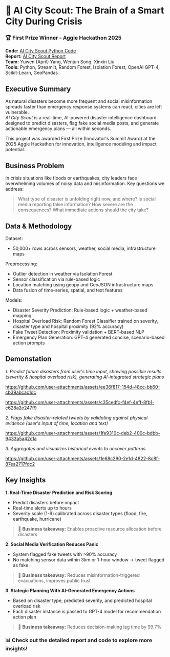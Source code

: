 # 🌆 AI City Scout: The Brain of a Smart City During Crisis
  
### 🏆 First Prize Winner - Aggie Hackathon 2025

**Code:** [AI City Scout Python Code](https://github.com/YuwenAprilYang/Projects/blob/e165f48097d6a0c21692e55a89084e25b9a965e1/AI%20City%20Scout/app.py)  
**Report:** [AI City Scout Report](https://github.com/YuwenAprilYang/Projects/blob/b7e11fb1c320ab7ea49785cd6cf2bc56b0d2d94e/AI%20City%20Scout/AI%20City%20Scout%20Report.pdf)  
**Team:** Yuwen (April) Yang, Wenjun Song, Xinxin Liu  
**Tools:** Python, Streamlit, Random Forest, Isolation Forest, OpenAI GPT-4, Scikit-Learn, GeoPandas  

## Executive Summary
As natural disasters become more frequent and social misinformation spreads faster than emergency response systems can react, cities are left vulnerable.  
_AI City Scout_ is a real-time, AI-powered disaster intelligence dashboard designed to predict disasters, flag fake social media posts, and generate actionable emergency plans — all within seconds.  
  
This project was awarded First Prize (Innovator's Summit Award) at the 2025 Aggie Hackathon for innovation, intelligence modeling and impact potential.

## Business Problem
In crisis situations like floods or earthquakes, city leaders face overwhelming volumes of noisy data and misinformation. Key questions we address:  
> What type of disaster is unfolding right now, and where?
> Is social media reporting false information?
> How severe are the consequences?
> What immediate actions should the city take?

## Data & Methodology
Dataset: 
- 50,000+ rows across sensors, weather, social media, infrastructure maps  
  
Preprocessing:  
- Outlier detection in weather via Isolation Forest
- Sensor classification via rule-based logic
- Location matching using geopy and GeoJSON infrastructure maps
- Data fusion of time-series, spatial, and text features  
  
Models:  
- Disaster Severity Prediction: Rule-based logic + weather-based mapping
- Hospital Overload Risk: Random Forest Classifier trained on severity, disaster type and hospital proximity (92% accuracy)
- Fake Tweet Detection: Proximity validation + BERT-based NLP
- Emergency Plan Generation: GPT-4 generated concise, scenario-based action prompts

## Demonstation
_1. Predict future disasters from user's time input, showing possible results (severity & hospital overload risk), generating AI-integrated strategic plans_  

https://github.com/user-attachments/assets/ee36f817-154d-48cc-bb60-cb39abcac1dc


https://github.com/user-attachments/assets/c35cedfc-f4ef-4eff-8fb1-c628a2e247f9

_2. Flags fake disaster-related tweets by validating against physical evidence (user's input of time, location and text)_  

https://github.com/user-attachments/assets/1fe9310c-deb2-400c-bdbb-9433a5a42c1a

_3. Aggregates and visualizes historical events to uncover patterns_  

https://github.com/user-attachments/assets/1e68c290-2e1d-4822-8c8f-87ea2717fdc2

## Key Insights
**1. Real-Time Disaster Prediction and Risk Scoring**
- Predict disasters before impact
- Real-time alerts up to hours
- Severity scale (1-9) calibrated across disaster types (flood, fire, earthquake, hurricane)
> 📌 **Business takeaway:** Enables proactive resource allocation before disasters  

**2. Social Media Verification Reduces Panic**
- System flagged fake tweets with >90% accuracy
- No matching sensor data within 3km or 1-hour window -> tweet flagged as fake
> 📌 **Business takeaway:** Reduces misinformation-triggered evacuations, improves public trust  

**3. Stategic Planning With AI-Generated Emergency Actions**
- Based on disaster type, predicted severity, and predicted hospital overload risk
- Each disaster instance is passed to GPT-4 model for recommendation action plan
> 📌 **Business takeaway:** Reduces decision-making lag time by 99.7%


### 📊 Check out the detailed report and code to explore more insights!
